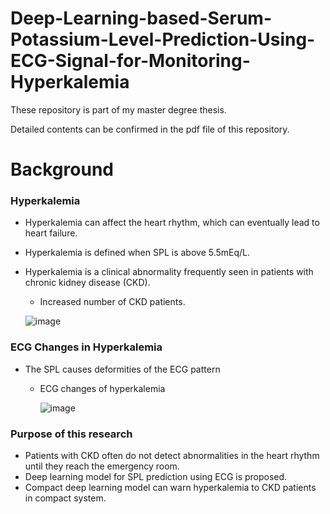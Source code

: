 # Deep-Learning-based-Serum-Potassium-Level-Prediction-Using-ECG-Signal-for-Monitoring-Hyperkalemia

These repository is part of my master degree thesis.

Detailed contents can be confirmed in the pdf file of this repository.

# Background

### Hyperkalemia

* Hyperkalemia can affect the heart rhythm, which can eventually lead to heart failure.
* Hyperkalemia is defined when SPL is above 5.5mEq/L.
* Hyperkalemia is a clinical abnormality frequently seen in patients with chronic kidney disease (CKD).
  * Increased number of CKD patients.

  ![image](https://user-images.githubusercontent.com/86009768/137897151-15459392-05df-41a3-b1eb-845aa32164f8.png)

### ECG Changes in Hyperkalemia

* The SPL causes deformities of the ECG pattern
  * ECG changes of hyperkalemia
  
    ![image](https://user-images.githubusercontent.com/86009768/137899982-5594649c-3638-494d-99f0-c0465c72b2db.png)

### Purpose of this research

* Patients with CKD often do not detect abnormalities in the heart rhythm until they reach the emergency room.
* Deep learning model for SPL prediction using ECG is proposed.
* Compact deep learning model can warn hyperkalemia to CKD patients in compact system.


